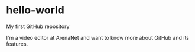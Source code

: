 # hello-world
My first GitHub repository

I'm a video editor at ArenaNet and want to know more about GitHub and its features.
